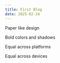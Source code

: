 ```yaml
---
title: First Blog
date: 2025-02-24
---
```

Paper like design

Bold colors and shadows

Equal across platforms

Equal across devices
